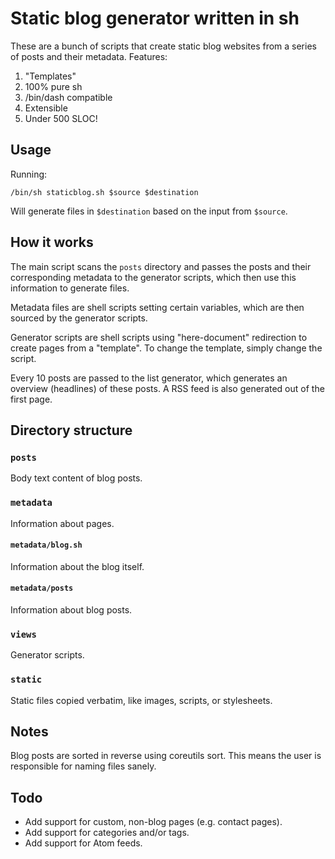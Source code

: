 # Static blog generator written in sh

These are a bunch of scripts that create static blog websites from a series of
posts and their metadata. Features:

1. "Templates"
2. 100% pure sh
3. /bin/dash compatible
4. Extensible
5. Under 500 SLOC!

## Usage

Running:

	/bin/sh staticblog.sh $source $destination

Will generate files in `$destination` based on the input from `$source`.

## How it works

The main script scans the `posts` directory and passes the posts and their
corresponding metadata to the generator scripts, which then use this information
to generate files.

Metadata files are shell scripts setting certain variables, which are then
sourced by the generator scripts.

Generator scripts are shell scripts using "here-document" redirection to create
pages from a "template". To change the template, simply change the script.

Every 10 posts are passed to the list generator, which generates an overview
(headlines) of these posts. A RSS feed is also generated out of the first page.

## Directory structure

### `posts`

Body text content of blog posts.

### `metadata`

Information about pages.

#### `metadata/blog.sh`

Information about the blog itself.

#### `metadata/posts`

Information about blog posts.

### `views`

Generator scripts.

### `static`

Static files copied verbatim, like images, scripts, or stylesheets.

## Notes

Blog posts are sorted in reverse using coreutils sort. This means the user is
responsible for naming files sanely.

## Todo

- Add support for custom, non-blog pages (e.g. contact pages).
- Add support for categories and/or tags.
- Add support for Atom feeds.

